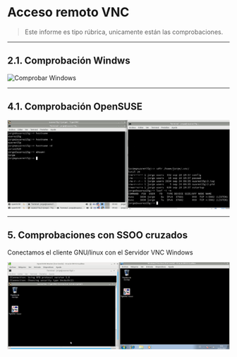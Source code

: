 
# Acceso remoto VNC

> Este informe es tipo rúbrica, unicamente están las comprobaciones.

---

## 2.1. Comprobación Windws

![Comprobar Windows](./images/netstat-s.png)

---

## 4.1. Comprobación OpenSUSE

![Comprobar OpenSUSE](./images/vnc-opensuse.png)

---

## 5. Comprobaciones con SSOO cruzados

Conectamos el cliente GNU/linux con el Servidor VNC Windows

![De OpenSUSE a Windows](./images/opensuse-windows.png)
